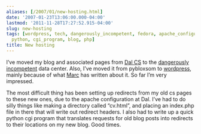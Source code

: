 ```yaml
---
aliases: [/2007/01/new-hosting.html]
date: '2007-01-23T13:06:00.000-04:00'
lastmod: '2011-11-28T17:27:52.915-04:00'
slug: new-hosting
tags: [wordpress, tech, dangerously_incompetent, fedora, apache_configuration, life,
  python, cgi_program, blog, php]
title: New hosting
---
```


I’ve moved my blog and associated pages from [Dal CS](http://www.cs.dal.ca) to
the [dangerously incompetent](http://www.dangerouslyinc.com) data center.
Also, I’ve moved it from pybloxsom to [wordpress](http://www.wordpress.org),
mainly because of what [Marc](http://www.lastblogger.com) has written about
it. So far I’m very impressed.  
  
The most difficult thing has been setting up redirects from my old cs pages to
these new ones, due to the apache configuration at Dal. I’ve had to do silly
things like making a directory called “cv.html”, and placing an index.php file
in there that will write out redirect headers. I also had to write up a quick
python cgi program that translates requests for old blog posts into redirects
to their locations on my new blog. Good times.

